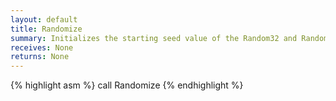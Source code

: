 ```yaml
---
layout: default
title: Randomize
summary: Initializes the starting seed value of the Random32 and RandomRange procedures.
receives: None
returns: None
---
```

{% highlight asm %}
call Randomize
{% endhighlight %}